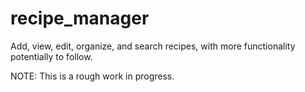 # recipe_manager
Add, view, edit, organize, and search recipes, with more functionality potentially to follow.

NOTE: This is a rough work in progress.
